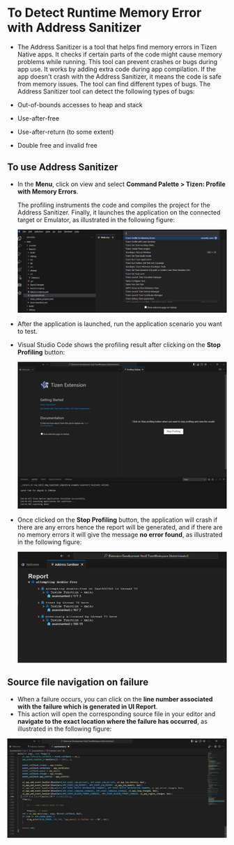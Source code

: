 # To Detect Runtime Memory Error with Address Sanitizer
- The Address Sanitizer is a tool that helps find memory errors in Tizen Native apps. It checks if certain parts of the code might cause memory problems while running. This tool can prevent crashes or bugs during app use. It works by adding extra code during app compilation. If the app doesn't crash with the Address Sanitizer, it means the code is safe from memory issues. The tool can find different types of bugs. The Address Sanitizer tool can detect the following types of bugs:

- Out-of-bounds accesses to heap and stack
- Use-after-free
- Use-after-return (to some extent)
- Double free and invalid free

## To use Address Sanitizer
- In the **Menu**, click on view and select **Command Palette > Tizen: Profile with Memory Errors**.
  
  The profiling instruments the code and compiles the project for the Address Sanitizer. Finally, it launches the application on the connected target or Emulator, as illustrated in the following figure:

    ![Launch Command](media/launch_asan.png)
    <br>

- After the application is launched, run the application scenario you want to test.
- Visual Studio Code shows the profiling result after clicking on the **Stop Profiling** button:

    ![Stop Profile Button](media/stop_profiling_button.png)
    <br>
    
- Once clicked on the **Stop Profiling** button, the application will crash if there are any errors hence the report will be generated, and if there are no memory errors it will give the message **no error found**, as illustrated in the following figure:

    ![Asan UI Report](media/failure_report.png)
    <br>
  
## Source file navigation on failure
- When a failure occurs, you can click on the **line number associated with the failure which is generated in UI Report**.
- This action will open the corresponding source file in your editor and **navigate to the exact location where the failure has occurred**, as illustrated in the following figure:


![Failure occured](media/failure_line.png)                                                         